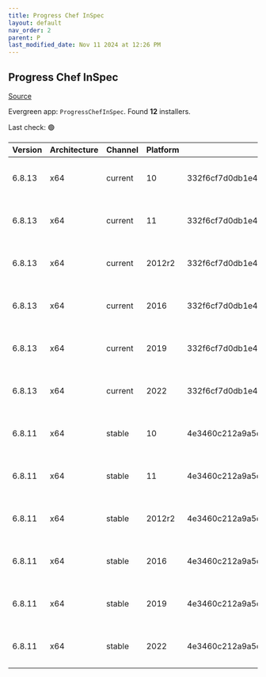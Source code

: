 ```yaml
---
title: Progress Chef InSpec
layout: default
nav_order: 2
parent: P
last_modified_date: Nov 11 2024 at 12:26 PM
---
```


## Progress Chef InSpec

[Source](https://www.chef.io/products/chef-inspec)

Evergreen app: `ProgressChefInSpec`. Found **12** installers.

Last check: 🟢

| Version | Architecture | Channel | Platform | Sha256                                                           | URI                                                                                                                                                                                        |
| ------- | ------------ | ------- | -------- | ---------------------------------------------------------------- | ------------------------------------------------------------------------------------------------------------------------------------------------------------------------------------------ |
| 6.8.13  | x64          | current | 10       | 332f6cf7d0db1e4694573cfa430c32e4c6ab36e655c869f4e54b4242aa83e95e | [https://packages.chef.io/files/current/inspec/6.8.13/windows/8/inspec-6.8.13-1-x64.msi](https://packages.chef.io/files/current/inspec/6.8.13/windows/8/inspec-6.8.13-1-x64.msi)           |
| 6.8.13  | x64          | current | 11       | 332f6cf7d0db1e4694573cfa430c32e4c6ab36e655c869f4e54b4242aa83e95e | [https://packages.chef.io/files/current/inspec/6.8.13/windows/8/inspec-6.8.13-1-x64.msi](https://packages.chef.io/files/current/inspec/6.8.13/windows/8/inspec-6.8.13-1-x64.msi)           |
| 6.8.13  | x64          | current | 2012r2   | 332f6cf7d0db1e4694573cfa430c32e4c6ab36e655c869f4e54b4242aa83e95e | [https://packages.chef.io/files/current/inspec/6.8.13/windows/2012r2/inspec-6.8.13-1-x64.msi](https://packages.chef.io/files/current/inspec/6.8.13/windows/2012r2/inspec-6.8.13-1-x64.msi) |
| 6.8.13  | x64          | current | 2016     | 332f6cf7d0db1e4694573cfa430c32e4c6ab36e655c869f4e54b4242aa83e95e | [https://packages.chef.io/files/current/inspec/6.8.13/windows/8/inspec-6.8.13-1-x64.msi](https://packages.chef.io/files/current/inspec/6.8.13/windows/8/inspec-6.8.13-1-x64.msi)           |
| 6.8.13  | x64          | current | 2019     | 332f6cf7d0db1e4694573cfa430c32e4c6ab36e655c869f4e54b4242aa83e95e | [https://packages.chef.io/files/current/inspec/6.8.13/windows/8/inspec-6.8.13-1-x64.msi](https://packages.chef.io/files/current/inspec/6.8.13/windows/8/inspec-6.8.13-1-x64.msi)           |
| 6.8.13  | x64          | current | 2022     | 332f6cf7d0db1e4694573cfa430c32e4c6ab36e655c869f4e54b4242aa83e95e | [https://packages.chef.io/files/current/inspec/6.8.13/windows/8/inspec-6.8.13-1-x64.msi](https://packages.chef.io/files/current/inspec/6.8.13/windows/8/inspec-6.8.13-1-x64.msi)           |
| 6.8.11  | x64          | stable  | 10       | 4e3460c212a9a5dd17ebc1d6293dac590c70a7edd21207ed1cbc79e9e5205965 | [https://packages.chef.io/files/stable/inspec/6.8.11/windows/8/inspec-6.8.11-1-x64.msi](https://packages.chef.io/files/stable/inspec/6.8.11/windows/8/inspec-6.8.11-1-x64.msi)             |
| 6.8.11  | x64          | stable  | 11       | 4e3460c212a9a5dd17ebc1d6293dac590c70a7edd21207ed1cbc79e9e5205965 | [https://packages.chef.io/files/stable/inspec/6.8.11/windows/11/inspec-6.8.11-1-x64.msi](https://packages.chef.io/files/stable/inspec/6.8.11/windows/11/inspec-6.8.11-1-x64.msi)           |
| 6.8.11  | x64          | stable  | 2012r2   | 4e3460c212a9a5dd17ebc1d6293dac590c70a7edd21207ed1cbc79e9e5205965 | [https://packages.chef.io/files/stable/inspec/6.8.11/windows/11/inspec-6.8.11-1-x64.msi](https://packages.chef.io/files/stable/inspec/6.8.11/windows/11/inspec-6.8.11-1-x64.msi)           |
| 6.8.11  | x64          | stable  | 2016     | 4e3460c212a9a5dd17ebc1d6293dac590c70a7edd21207ed1cbc79e9e5205965 | [https://packages.chef.io/files/stable/inspec/6.8.11/windows/11/inspec-6.8.11-1-x64.msi](https://packages.chef.io/files/stable/inspec/6.8.11/windows/11/inspec-6.8.11-1-x64.msi)           |
| 6.8.11  | x64          | stable  | 2019     | 4e3460c212a9a5dd17ebc1d6293dac590c70a7edd21207ed1cbc79e9e5205965 | [https://packages.chef.io/files/stable/inspec/6.8.11/windows/11/inspec-6.8.11-1-x64.msi](https://packages.chef.io/files/stable/inspec/6.8.11/windows/11/inspec-6.8.11-1-x64.msi)           |
| 6.8.11  | x64          | stable  | 2022     | 4e3460c212a9a5dd17ebc1d6293dac590c70a7edd21207ed1cbc79e9e5205965 | [https://packages.chef.io/files/stable/inspec/6.8.11/windows/2022/inspec-6.8.11-1-x64.msi](https://packages.chef.io/files/stable/inspec/6.8.11/windows/2022/inspec-6.8.11-1-x64.msi)       |
